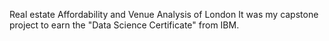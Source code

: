 Real estate Affordability and Venue Analysis of London
It was my capstone project to earn the "Data Science Certificate" from IBM. 

